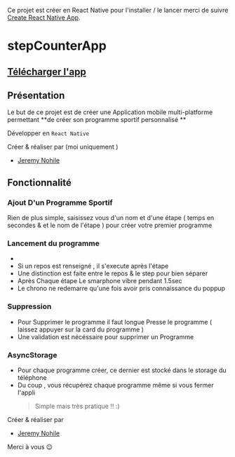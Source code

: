 Ce projet est créer en React Native pour l'installer / le lancer merci de suivre [Create React Native App](https://github.com/react-community/create-react-native-app).

# stepCounterApp

## [Télécharger l'app](https://github.com/JeremyNoh/StepCounter/blob/master/build/StepCounter.apk)

## Présentation

Le but de ce projet est de créer une Application mobile multi-platforme permettant **de créer son programme sportif personnalisé **

Développer en `React Native`

Créer & réaliser par (moi uniquement )

- [Jeremy Nohile](http://jeremynohile.890m.com/)

## Fonctionnalité

### Ajout D'un Programme Sportif

Rien de plus simple, saisissez vous d'un nom et d'une étape ( temps en secondes & et le nom de l'étape ) pour créer votre premier programme

### Lancement du programme

-
- Si un repos est renseigné , il s'execute après l'étape
- Une distinction est faite entre le repos & le step pour bien séparer
- Après Chaque étape Le smarphone vibre pendant 1.5sec
- Le chrono ne redemarre qu'une fois avoir pris connaissance du poppup

### Suppression

- Pour Supprimer le programme il faut longue Presse le programme ( laissez appuyer sur la card du programme )
- Une validation est nécéssaire pour supprimer un Programme

### AsyncStorage

- Pour chaque programme créer, ce dernier est stocké dans le storage du téléphone
- Du coup , vous récupérez chaque programme même si vous fermer l'appli
  > Simple mais très pratique !! :)

Créer & réaliser par

- [Jeremy Nohile](https://github.com/JeremyNoh)

Merci à vous 😉
